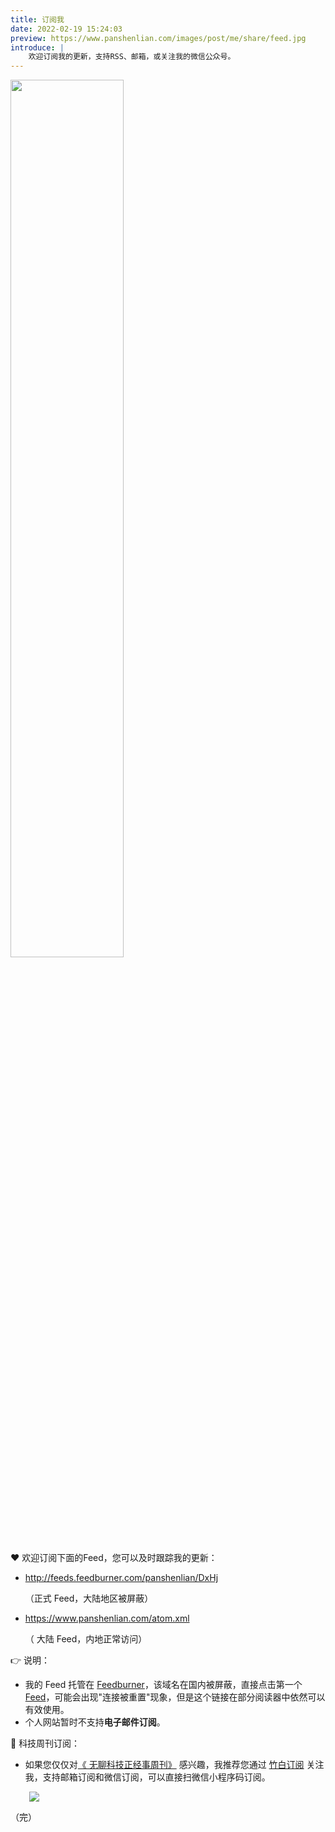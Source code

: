 ```yaml
---
title: 订阅我
date: 2022-02-19 15:24:03
preview: https://www.panshenlian.com/images/post/me/share/feed.jpg
introduce: |
    欢迎订阅我的更新，支持RSS、邮箱，或关注我的微信公众号。
---
```


<img src="https://www.panshenlian.com/images/post/feed/v2.jpg" width="60%" >


❤️  欢迎订阅下面的Feed，您可以及时跟踪我的更新：

- http://feeds.feedburner.com/panshenlian/DxHj 

  （正式 Feed，大陆地区被屏蔽）

- https://www.panshenlian.com/atom.xml 

  （ 大陆 Feed，内地正常访问）

👉  说明：

- 我的 Feed 托管在 [Feedburner](https://feedburner.google.com/)，该域名在国内被屏蔽，直接点击第一个 [Feed](http://feeds.feedburner.com/panshenlian/DxHj)，可能会出现"连接被重置"现象，但是这个链接在部分阅读器中依然可以有效使用。
- 个人网站暂时不支持**电子邮件订阅**。

🌈  科技周刊订阅：

- 如果您仅仅对[《 无聊科技正经事周刊》](https://wednesday.zhubai.love) 感兴趣，我推荐您通过 [竹白订阅](https://wednesday.zhubai.love) 关注我，支持邮箱订阅和微信订阅，可以直接扫微信小程序码订阅。

<img style="display: inline-block;margin-left: 30px;"
    src="https://www.panshenlian.com/images/post/feed/zhubai.jpg">

（完）